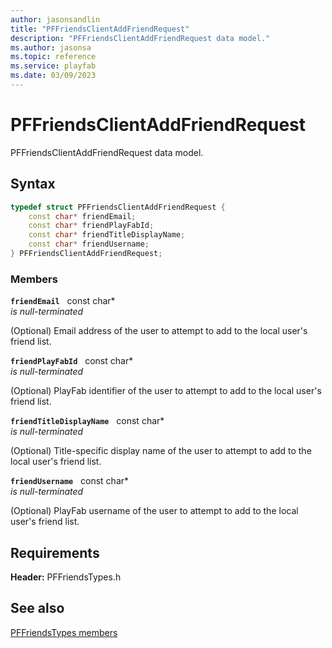 ```yaml
---
author: jasonsandlin
title: "PFFriendsClientAddFriendRequest"
description: "PFFriendsClientAddFriendRequest data model."
ms.author: jasonsa
ms.topic: reference
ms.service: playfab
ms.date: 03/09/2023
---
```


# PFFriendsClientAddFriendRequest  

PFFriendsClientAddFriendRequest data model.  

## Syntax  
  
```cpp
typedef struct PFFriendsClientAddFriendRequest {  
    const char* friendEmail;  
    const char* friendPlayFabId;  
    const char* friendTitleDisplayName;  
    const char* friendUsername;  
} PFFriendsClientAddFriendRequest;  
```
  
### Members  
  
**`friendEmail`** &nbsp; const char*  
*is null-terminated*  
  
(Optional) Email address of the user to attempt to add to the local user's friend list.
  
**`friendPlayFabId`** &nbsp; const char*  
*is null-terminated*  
  
(Optional) PlayFab identifier of the user to attempt to add to the local user's friend list.
  
**`friendTitleDisplayName`** &nbsp; const char*  
*is null-terminated*  
  
(Optional) Title-specific display name of the user to attempt to add to the local user's friend list.
  
**`friendUsername`** &nbsp; const char*  
*is null-terminated*  
  
(Optional) PlayFab username of the user to attempt to add to the local user's friend list.
  
  
## Requirements  
  
**Header:** PFFriendsTypes.h
  
## See also  
[PFFriendsTypes members](../pffriendstypes_members.md)  

  
  
